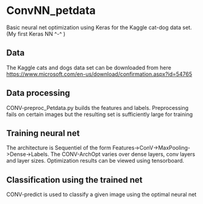 # ConvNN_petdata
Basic neural net optimization using Keras for the Kaggle cat-dog data set.  (My first Keras NN ^-^ )

## Data
The Kaggle cats and dogs data set can be downloaded from here https://www.microsoft.com/en-us/download/confirmation.aspx?id=54765

## Data processing
CONV-preproc_Petdata.py builds the features and labels. Preprocessing fails on certain images but the resulting set is sufficiently large for training

## Training neural net
The architecture is Sequentiel of the form Features->ConV->MaxPooling->Dense->Labels. The CONV-ArchOpt varies over dense layers, conv layers and layer sizes. Optimization results can be viewed using tensorboard.

## Classification using the trained net
CONV-predict is used to classify a given image using the optimal neural net

